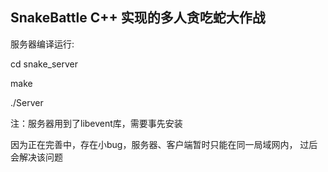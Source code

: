 ## SnakeBattle C++ 实现的多人贪吃蛇大作战

服务器编译运行:

cd snake_server

make

./Server


注：服务器用到了libevent库，需要事先安装

因为正在完善中，存在小bug，服务器、客户端暂时只能在同一局域网内，
过后会解决该问题
